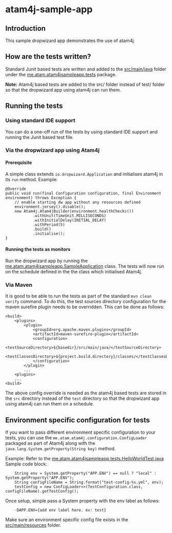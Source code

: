 atam4j-sample-app
=================

## Introduction
This sample dropwizard app demonstrates the use of atam4j.

## How are the tests written?
Standard Junit based tests are written and added to the [src/main/java](src/main/java) folder under the 
[me.atam.atam4jsampleapp.tests](src/main/java/me/atam/atam4jsampleapp/tests) package.

__Note:__ Atam4j based tests are added to the src/ folder instead of test/ folder so that the dropwizard app using 
atam4j can run them.

## Running the tests
### Using standard IDE support
You can do a one-off run of the tests by using standard IDE support and running the Junit based test file.

### Via the dropwizard app using Atam4j
#### Prerequisite
A simple class extends `io.dropwizard.Application` and initialises atam4j in its `run` method. 
Example:       

    @Override
    public void run(final Configuration configuration, final Environment environment) throws Exception {
        // enable starting dw app without any resources defined
        environment.jersey().disable();
        new Atam4j.Atam4jBuilder(environment.healthChecks())
                .withUnit(TimeUnit.MILLISECONDS)
                .withInitialDelay(INITIAL_DELAY)
                .withPeriod(5)
                .build()
                .initialise();
    }

#### Running the tests as monitors     
Run the dropwizard app by running the [me.atam.atam4jsampleapp.SampleApplication](src/main/java/me/atam/atam4jsampleapp/SampleApplication.java)
class. The tests will now run on the schedule defined in the the class which initialised Atam4j.

### Via Maven
It is good to be able to run the tests as part of the standard `mvn clean verify` command. To do this, the test sources
directory configuration for the maven surefire plugin needs to be overridden. This can be done as follows:

    <build>
        <plugins>
            <plugin>
                <groupId>org.apache.maven.plugins</groupId>
                <artifactId>maven-surefire-plugin</artifactId>
                <configuration>
                    <testSourceDirectory>${basedir}/src/main/java/</testSourceDirectory>
                    <testClassesDirectory>${project.build.directory}/classes/</testClassesDirectory>
                </configuration>
            </plugin>
            ...
        <plugins>
        ...
    <build>        
 
The above config override is needed as the atam4j based tests are stored in the `src` directory instead of the `test` 
directory so that the dropwizard app using atam4j can run them on a schedule.
 
## Environment specific configuration for tests
If you want to pass different environment specific configuration to your tests, you can use the 
`me.atam.atam4j.configuration.ConfigLoader` packaged as part of Atam4j along with the 
`java.lang.System.getProperty(String key)` method.
 
Example:
    Refer to the [me.atam.atam4jsampleapp.tests.HelloWorldTest.java](src/main/java/me/atam/atam4jsampleapp/tests/HelloWorldTest.java)
    Sample code block:       
  
        String env = System.getProperty("APP.ENV") == null ? "local" : System.getProperty("APP.ENV");
        String configFileName = String.format("test-config-%s.yml", env);
        testConfig = new ConfigLoader<>(TestConfiguration.class, configFileName).getTestConfig();
        
Once setup, simple pass a System property with the env label as follows:

        -DAPP.ENV={add env label here. ex: test}

Make sure an environment specific config file exists in the [src/main/resources](src/main/resources) folder.        
        
